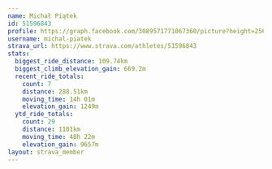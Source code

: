 ```yaml
---
name: Michał Piątek
id: 51596843
profile: https://graph.facebook.com/3089571771067360/picture?height=256&width=256
username: michal-piatek
strava_url: https://www.strava.com/athletes/51596843
stats:
  biggest_ride_distance: 109.74km
  biggest_climb_elevation_gain: 669.2m
  recent_ride_totals:
    count: 7
    distance: 288.51km
    moving_time: 14h 01m
    elevation_gain: 1249m
  ytd_ride_totals:
    count: 29
    distance: 1101km
    moving_time: 48h 22m
    elevation_gain: 9657m
layout: strava_member
--- 
```

